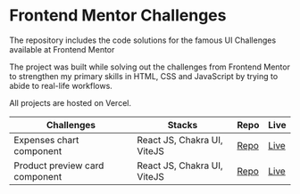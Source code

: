 # Frontend Mentor Challenges

The repository includes the code solutions for the famous UI Challenges available at Frontend Mentor

The project was built while solving out the challenges from Frontend Mentor to strengthen my primary skills in HTML, CSS and JavaScript
by trying to abide to real-life workflows.

All projects are hosted on Vercel.

| Challenges                     | Stacks                      | Repo                                                                                                        | Live                                                                     |
|--------------------------------|-----------------------------|-------------------------------------------------------------------------------------------------------------|--------------------------------------------------------------------------|
| Expenses chart component       | React JS, Chakra UI, ViteJS | [Repo](https://github.com/dreyfus92/Frontend-Mentor-Solution/tree/main/expenses-chart-component-main)       | [Live](https://expenses-chart-component-main-theta.vercel.app/)          |
| Product preview card component | React JS, Chakra UI, ViteJS | [Repo](https://github.com/dreyfus92/Frontend-Mentor-Solution/tree/main/product-preview-card-component-main) | [Live](https://vercel.com/dreyfus92/product-preview-card-component-main) |
